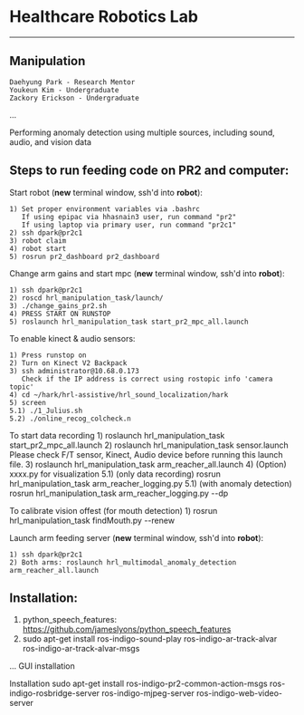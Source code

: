 Healthcare Robotics Lab
=======================

-------------------

Manipulation 
----------------------------

    Daehyung Park - Research Mentor
    Youkeun Kim - Undergraduate
    Zackory Erickson - Undergraduate

...


Performing anomaly detection using multiple sources, including sound, audio, and vision data


Steps to run feeding code on PR2 and computer:
----------------------------------------------


Start robot (**new** terminal window, ssh'd into **robot**):

    1) Set proper environment variables via .bashrc
       If using epipac via hhasnain3 user, run command "pr2"
       If using laptop via primary user, run command "pr2c1"
    2) ssh dpark@pr2c1
    3) robot claim
    4) robot start
    5) rosrun pr2_dashboard pr2_dashboard 


Change arm gains and start mpc (**new** terminal window, ssh'd into **robot**):
    
    1) ssh dpark@pr2c1
    2) roscd hrl_manipulation_task/launch/
    3) ./change_gains_pr2.sh
    4) PRESS START ON RUNSTOP
    5) roslaunch hrl_manipulation_task start_pr2_mpc_all.launch

To enable kinect & audio sensors:

    1) Press runstop on
    2) Turn on Kinect V2 Backpack
    3) ssh administrator@10.68.0.173
       Check if the IP address is correct using rostopic info 'camera topic'
    4) cd ~/hark/hrl-assistive/hrl_sound_localization/hark
    5) screen
    5.1) ./1_Julius.sh
    5.2) ./online_recog_colcheck.n

To start data recording
    1) roslaunch hrl_manipulation_task start_pr2_mpc_all.launch
    2) roslaunch hrl_manipulation_task sensor.launch
       Please check F/T sensor, Kinect, Audio device before running this launch file.
    3) roslaunch hrl_manipulation_task arm_reacher_all.launch
    4) (Option) xxxx.py for visualization
    5.1) (only data recording) rosrun hrl_manipulation_task arm_reacher_logging.py
    5.1) (with anomaly detection) rosrun hrl_manipulation_task arm_reacher_logging.py --dp
       

To calibrate vision offest (for mouth detection)
    1) rosrun hrl_manipulation_task findMouth.py --renew    








Launch arm feeding server (**new** terminal window, ssh'd into **robot**):
   
    1) ssh dpark@pr2c1
    2) Both arms: roslaunch hrl_multimodal_anomaly_detection arm_reacher_all.launch
    
        
Installation:
----------------------------
1) python_speech_features: https://github.com/jameslyons/python_speech_features     
2) sudo apt-get install ros-indigo-sound-play ros-indigo-ar-track-alvar ros-indigo-ar-track-alvar-msgs

...
GUI installation

Installation sudo apt-get install ros-indigo-pr2-common-action-msgs ros-indigo-rosbridge-server ros-indigo-mjpeg-server ros-indigo-web-video-server

